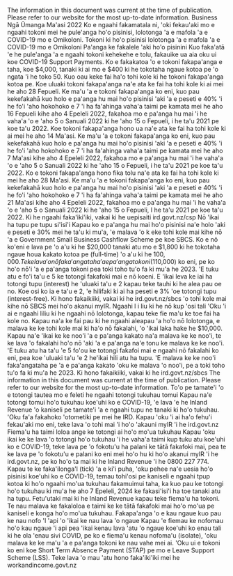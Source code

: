 The information in this document was current at the time of publication. Please refer to our website for the most up-to-date information. Business Ngā Ūmanga Ma'asi 2022 Ko e ngaahi fakamatala ni, 'oki fekau'aki mo e ngaahi tokoni mei he pule'anga ho'o pisinisi, lolotonga 'a e mafola 'a e COVID-19 mo e Omikoloni. Tokoni ki ho'o pisinisi lolotonga 'a e mafola 'a e COVID-19 mo e Omikoloni Pa'anga ke fakalele 'aki ho'o pisinini Kuo faka'atā 'e he pule'anga 'a e ngaahi tokoni kehekehe e tolu, fakauike ua aia oku ui koe COVID-19 Support Payments. Ko e fakakatoa 'o e tokoni fakapa'anga e taha, koe $4,000, tanaki ki ai mo e $400 ki he tokotaha ngaue kotoa pe 'o ngata 'i he toko 50. Kuo oau keke fai ha'o tohi kole ki he tokoni fakapa'anga kotoa pe. Koe uluaki tokoni fakapa'anga na'e ata ke fai ha tohi kole ki ai mei he aho 28 Fepueli. Ke ma'u 'a e tokoni fakapa'anga ko eni, kuo pau kekefakahā kuo holo e pa'anga hu mai ho'o pisinisi 'aki 'a e peseti e 40% 'i he fo'i 'aho hokohoko e 7 'i ha fa'ahinga vaha'a taimi pe kamata mei he aho 16 Fepueli kihe aho 4 Epeleli 2022, fakahoa mo e pa'anga hu mai 'i he vaha'a 'o e 'aho 5 o Sanuali 2022 ki he 'aho 15 o Fepueli, i he ta'u 2021 pe koe ta'u 2022. Koe tokoni fakapa'anga hono ua na'e ata ke fai ha tohi kole ki ai mei he aho 14 Ma'asi. Ke ma'u 'a e tokoni fakapa'anga ko eni, kuo pau kekefakahā kuo holo e pa'anga hu mai ho'o pisinisi 'aki 'a e peseti e 40% 'i he fo'i 'aho hokohoko e 7 'i ha fa'ahinga vaha'a taimi pe kamata mei he aho 7 Ma'asi kihe aho 4 Epeleli 2022, fakahoa mo e pa'anga hu mai 'i he vaha'a 'o e 'aho 5 o Sanuali 2022 ki he 'aho 15 o Fepueli, i he ta'u 2021 pe koe ta'u 2022. Ko e tokoni fakapa'anga hono fika tolu na'e ata ke fai ha tohi kole ki mei he aho 28 Ma'asi. Ke ma'u 'a e tokoni fakapa'anga ko eni, kuo pau kekefakahā kuo holo e pa'anga hu mai ho'o pisinisi 'aki 'a e peseti e 40% 'i he fo'i 'aho hokohoko e 7 'i ha fa'ahinga vaha'a taimi pe kamata mei he aho 21 Ma'asi kihe aho 4 Epeleli 2022, fakahoa mo e pa'anga hu mai 'i he vaha'a 'o e 'aho 5 o Sanuali 2022 ki he 'aho 15 o Fepueli, I he ta'u 2021 pe koe ta'u 2022. Ki he ngaahi faka'iki'iki, vakai ki he uepisaiti ird.govt.nz/csp Nō 'ikai ha tupu pe tupu si'isi'i Kapau ko e pa'anga hu mai ho'o pisinisi na'e holo 'aki e peseti e 30% mei he ta'u ki mu'a, 'e malava 'o k eke tohi kole mai kihe nō 'a e Government Small Business Cashflow Scheme pe koe SBCS. Ko e nō ko'eni e lava pe 'o a'u ki he $20,000 tanaki atu mo e $1,800 ki he tokotaha ngaue houa kakato kotoa pe (full-time) 'o a'u ki he $100,000. Te ke lava 'o nō faka'angataha 'a e pa'anga tokoni ($110,000) ko eni, pe ko ho'o nō'i 'a e pa'anga tokoni pea toki toho tu'o fa ki mu'a he 2023. 'E tuku atu e fo'i ta'u e 5 ke totongi fakafoki mai e nō koeni. E 'ikai leva ke iai ha totongi tupu (interest) he 'uluaki ta'u e 2 kapau teke tauhi ki he alea pau oe no. Koe osi ko ia e ta'u e 2, 'e hilifaki ki ai ha peseti e 3% 'oe totongi tupu (interest-free). Ki hono fakaikiiki, vakai ki he ird.govt.nz/sbcs 'o tohi kole mai kihe nō SBCS mei ho'o akanui myIR. Ngaahi l i liu ki he nō kup 'osi tali 'Oku 'i ai e ngaahi liliu ki he ngaahi nō lolotonga, kapau teke fie ma'u ke toe fai ha kole no. Kapau na'a ke fai pau ki he ngaahi aleapau 'a ho'o nō lolotonga, e malava ke ke tohi kole mai ki ha'o nō fakalahi, 'o 'ikai laka hake he $10,000. Kapau na'e 'ikai ke ke noo'i 'a e pa'anga kakato na'a malava ke ke noo'i, te ke lava 'o fakalahi ho'o nō 'aki 'a e pa'anga na'e tonu ke malava ke ke noo'i. 'E tuku atu ha ta'u 'e 5 fo'ou ke totongi fakafoi mai e ngaahi nō fakalahi ko eni, pea koe 'uluaki ta'u 'e 2 he'ikai hili atu ha tupu. 'E malava ke ke noo'i faka'angataha pe 'a e pa'anga kakato 'oku ke malava 'o noo'i, pe a toki toho tu'o fa ki mu'a he 2023. Ki hono fakaikiiki, vakai ki he ird.govt.nz/sbcs The information in this document was current at the time of publication. Please refer to our website for the most up-to-date information. To'o pe tamate'i 'o e totongi tautea mo e feleti he ngaahi totongi tukuhau tomui Kapau na'e totongi tomui ho'o tukuhau koe'uhi ko e COVID-19, 'e lava 'e he Inland Revenue 'o kaniseli pe tamate'i 'a e ngaahi tupu ne tanaki ki ho'o tukuhau. 'Oku fa'a fakahoko 'otometiki pe mei he IRD. Kapau 'oku 'i ai ha'o fehu'i fekau'aki mo eni, teke lava 'o tohi mai 'i ho'o 'akauni myIR 'i he ird.govt.nz Fiema'u ha taimi loloa ange ke totongi ai ho'o mo'ua tukuhau Kapau 'oku ikai ke ke lava 'o totongi ho'o tukuhau 'i he vaha'a taimi kup tuku atu koe'uhi ko e COVID-19, teke lava pe 'o fokotu'u ha palani ke tātā fakafoki mai, pea te ke lava pe 'o fokotu'u e palani ko eni mei ho'o hu ki ho'o akanui myIR 'i he ird.govt.nz, pe ko ho'o ta mai ki he Inland Revenue 'i he 0800 227 774. Kapau te ke faka'ilonga'l (tick) 'a e ki'i puha, 'oku pehee na'e uesia ho'o pisinisi koe'uhi ko e COVID-19, temau tohi'osi pe kaniseli e ngaahi tpup kotoa ki ho'o ngaahi mo'ua tukuhau fakamuimui taha, ka kuo pau ke totongi ho'o tukuhau ki mu'a he aho 7 Epeleli, 2024 ke fakasi'isi'i ha toe tanaki atu ha tupu. Fetu'utaki mai ki he Inland Revenue kapau teke fiema'u ha tokoni. Te nau malava ke fakaloloa e taimi ke ke tātā fakafoki mai ho'o mo'ua pe kaniseli e konga ho'o mo'ua tukuhau. Fakapa'anga 'o e kau ngaue kuo pau ke nau nofo 'l 'api 'o 'ikai ke nau lava 'o ngaue Kapau 'e fiemau ke nofomau ho'o kau ngaue 'i api pea 'ikai kenau lava 'atu 'o ngaue koe'uhi ko enau tali ki he ola 'enau sivi COVID, pe ko e fiema'u kenau nofoma'u (isolate), 'oku malava ke ke ma'u 'a e pa'anga tokoni ke nau vahe mei ai. 'Oku ui e tokoni ko eni koe Short Term Absence Payment (STAP) pe mo e Leave Support Scheme (LSS). Teke lava 'o mau 'atu hono faka'iki'iki mei he workandincome.govt.nz